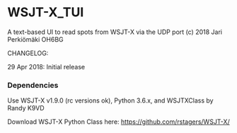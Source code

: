 # WSJT-X_TUI
A text-based UI to read spots from WSJT-X via the UDP port
(c) 2018 Jari Perkiömäki OH6BG

CHANGELOG:

29 Apr 2018: Initial release

### Dependencies

Use WSJT-X v1.9.0 (rc versions ok), Python 3.6.x, and WSJTXClass by Randy K9VD

Download WSJT-X Python Class here: https://github.com/rstagers/WSJT-X/
